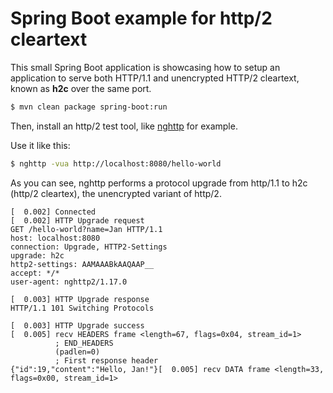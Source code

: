 # Spring Boot example for http/2 cleartext

This small Spring Boot application is showcasing how to setup an application to serve
both HTTP/1.1 and unencrypted HTTP/2 cleartext, known as **h2c** over the same port.

```bash
$ mvn clean package spring-boot:run
```

Then, install an http/2 test tool, like [nghttp](https://nghttp2.org/documentation/package_README.html) for example.

Use it like this:

```bash
$ nghttp -vua http://localhost:8080/hello-world
```

As you can see, nghttp performs a protocol upgrade from http/1.1 to h2c (http/2 cleartex), the unencrypted variant of http/2.

```
[  0.002] Connected
[  0.002] HTTP Upgrade request
GET /hello-world?name=Jan HTTP/1.1
host: localhost:8080
connection: Upgrade, HTTP2-Settings
upgrade: h2c
http2-settings: AAMAAABkAAQAAP__
accept: */*
user-agent: nghttp2/1.17.0

[  0.003] HTTP Upgrade response
HTTP/1.1 101 Switching Protocols

[  0.003] HTTP Upgrade success
[  0.005] recv HEADERS frame <length=67, flags=0x04, stream_id=1>
          ; END_HEADERS
          (padlen=0)
          ; First response header
{"id":19,"content":"Hello, Jan!"}[  0.005] recv DATA frame <length=33, flags=0x00, stream_id=1>

```